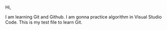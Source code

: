 Hi, 

I am learning Git and Github. I am gonna practice algorithm in Visual Studio Code. This is my test file to learn Git. 